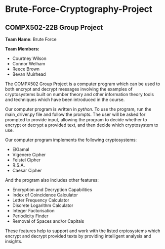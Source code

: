 # Brute-Force-Cryptography-Project
## COMPX502-22B Group Project

**Team Name:** Brute Force

**Team Members:**
  - Courtney Wilson
  - Connor Welham
  - Reece Brown
  - Bevan Muirhead
              
The COMPX502 Group Project is a computer program which can be used to both encrypt and decrypt messages involving the examples of cryptosystems built on number theory and other information theory tools and techniques which have been introduced in the course. 

Our computer program is written in *python*. To use the program, run the main_driver.py file and follow the prompts. The user will be asked for prompted to provide input, allowing the program to decide whether to encrypt or decrypt a provided text, and then decide which cryptosystem to use.  

Our computer program implements the following cryptosystems:
   - ElGamal
   - Vigenere Cipher
   - Feistel Cipher
   - R.S.A.
   - Caesar Cipher

And the program also includes other features:
   - Encryption and Decryption Capabilities
   - Index of Coincidence Calculator
   - Letter Frequency Calculator
   - Discrete Logarithm Calculator
   - Integer Factorisation
   - Periodicity Finder
   - Removal of Spaces and/or Capitals

These features help to support and work with the listed crptosystems which encrypt and decrypt provided texts by providing intelligent analysis and insights. 
